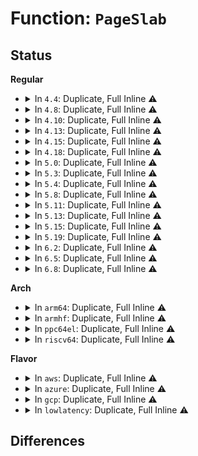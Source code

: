 # Function: <code>PageSlab</code>

## Status
<b>Regular</b>
<ul>
<li>
<details>
<summary>In <code>4.4</code>: Duplicate, Full Inline ⚠️</summary>

**Collision:** Static Duplication

**Inline:** Full

**Transformation:** False

**Instances:**

```
In arch/x86/mm/gup.c (ffffffff810716c0)
Location: include/linux/page-flags.h:217
Inline: True
Inline callers:
  - arch/x86/mm/gup.c:gup_huge_pud
  - arch/x86/mm/gup.c:gup_huge_pmd
```
```
In kernel/resource.c (ffffffff81086803)
Location: include/linux/page-flags.h:217
Inline: True
```
```
In mm/swap.c (ffffffff8119d324)
Location: include/linux/page-flags.h:217
Inline: True
Inline callers:
  - mm/swap.c:__get_page_tail
  - mm/swap.c:__get_page_tail
  - mm/swap.c:__get_page_tail
```
```
In mm/util.c (ffffffff811ac0e5)
Location: include/linux/page-flags.h:217
Inline: True
Inline callers:
  - mm/util.c:page_mapping
```
```
In mm/gup.c (ffffffff811ba6d7)
Location: include/linux/page-flags.h:217
Inline: True
Inline callers:
  - mm/gup.c:follow_page_pte
```
```
In mm/hugetlb.c (ffffffff811df5c8)
Location: include/linux/page-flags.h:217
Inline: True
Inline callers:
  - mm/hugetlb.c:follow_hugetlb_page
```
```
In mm/sparse.c (ffffffff811e38f5)
Location: include/linux/page-flags.h:217
Inline: True
Inline callers:
  - mm/sparse.c:sparse_remove_one_section
```
```
In mm/slub.c (ffffffff811e8aa0)
Location: include/linux/page-flags.h:217
Inline: True
Inline callers:
  - mm/slub.c:ksize
  - mm/slub.c:check_slab
  - mm/slub.c:alloc_debug_processing
  - mm/slub.c:free_debug_processing
  - mm/slub.c:kfree
```
```
In mm/huge_memory.c (ffffffff811f6336)
Location: include/linux/page-flags.h:217
Inline: True
Inline callers:
  - mm/huge_memory.c:follow_trans_huge_pmd
```
```
In mm/memory-failure.c (ffffffff81201fb7)
Location: include/linux/page-flags.h:217
Inline: True
Inline callers:
  - mm/memory-failure.c:memory_failure
```
```
In fs/proc/page.c (ffffffff81287ffc)
Location: include/linux/page-flags.h:217
Inline: True
Inline callers:
  - fs/proc/page.c:kpagecount_read
  - fs/proc/page.c:stable_page_flags
```
```
In lib/scatterlist.c (ffffffff813fa225)
Location: include/linux/page-flags.h:217
Inline: True
Inline callers:
  - lib/scatterlist.c:sg_miter_stop
```
```
In drivers/ata/libata-sff.c (ffffffff815dc818)
Location: include/linux/page-flags.h:217
Inline: True
Inline callers:
  - drivers/ata/libata-sff.c:ata_pio_sector
```
</details>
</li>
<li>
<details>
<summary>In <code>4.8</code>: Duplicate, Full Inline ⚠️</summary>

**Collision:** Static Duplication

**Inline:** Full

**Transformation:** False

**Instances:**

```
In kernel/resource.c (ffffffff81089845)
Location: include/linux/page-flags.h:265
Inline: True
```
```
In mm/util.c (ffffffff811c47f7)
Location: include/linux/page-flags.h:265
Inline: True
Inline callers:
  - mm/util.c:page_mapping
```
```
In mm/debug.c (ffffffff811d447e)
Location: include/linux/page-flags.h:265
Inline: True
Inline callers:
  - mm/debug.c:__dump_page
```
```
In mm/sparse.c (ffffffff8120233c)
Location: include/linux/page-flags.h:265
Inline: True
Inline callers:
  - mm/sparse.c:sparse_remove_one_section
```
```
In mm/slub.c (ffffffff8120ae07)
Location: include/linux/page-flags.h:265
Inline: True
Inline callers:
  - mm/slub.c:kfree
  - mm/slub.c:ksize
  - mm/slub.c:kmem_cache_free_bulk
  - mm/slub.c:free_debug_processing
  - mm/slub.c:alloc_debug_processing
  - mm/slub.c:check_slab
```
```
In mm/memory-failure.c (ffffffff81226e06)
Location: include/linux/page-flags.h:265
Inline: True
Inline callers:
  - mm/memory-failure.c:memory_failure
  - mm/memory-failure.c:shake_page
```
```
In mm/usercopy.c (ffffffff8122e6a0)
Location: include/linux/page-flags.h:265
Inline: True
```
```
In fs/proc/page.c (ffffffff812b5427)
Location: include/linux/page-flags.h:265
Inline: True
Inline callers:
  - fs/proc/page.c:stable_page_flags
  - fs/proc/page.c:stable_page_flags
  - fs/proc/page.c:kpagecount_read
```
```
In lib/scatterlist.c (ffffffff81441273)
Location: include/linux/page-flags.h:265
Inline: True
Inline callers:
  - lib/scatterlist.c:sg_miter_stop
```
```
In drivers/ata/libata-sff.c (ffffffff81636591)
Location: include/linux/page-flags.h:265
Inline: True
Inline callers:
  - drivers/ata/libata-sff.c:ata_pio_sector
```
</details>
</li>
<li>
<details>
<summary>In <code>4.10</code>: Duplicate, Full Inline ⚠️</summary>

**Collision:** Static Duplication

**Inline:** Full

**Transformation:** False

**Instances:**

```
In kernel/resource.c (ffffffff8108e78f)
Location: include/linux/page-flags.h:275
Inline: True
```
```
In mm/util.c (ffffffff811d48e7)
Location: include/linux/page-flags.h:275
Inline: True
Inline callers:
  - mm/util.c:page_mapping
```
```
In mm/debug.c (ffffffff811e44d8)
Location: include/linux/page-flags.h:275
Inline: True
Inline callers:
  - mm/debug.c:__dump_page
```
```
In mm/sparse.c (ffffffff81214176)
Location: include/linux/page-flags.h:275
Inline: True
Inline callers:
  - mm/sparse.c:sparse_remove_one_section
```
```
In mm/slub.c (ffffffff8121ce51)
Location: include/linux/page-flags.h:275
Inline: True
Inline callers:
  - mm/slub.c:kfree
  - mm/slub.c:ksize
  - mm/slub.c:kmem_cache_free_bulk
  - mm/slub.c:free_debug_processing
  - mm/slub.c:alloc_debug_processing
  - mm/slub.c:check_slab
```
```
In mm/memory-failure.c (ffffffff812393a2)
Location: include/linux/page-flags.h:275
Inline: True
Inline callers:
  - mm/memory-failure.c:memory_failure
  - mm/memory-failure.c:shake_page
```
```
In mm/usercopy.c (ffffffff81240bca)
Location: include/linux/page-flags.h:275
Inline: True
```
```
In fs/proc/page.c (ffffffff812cac87)
Location: include/linux/page-flags.h:275
Inline: True
Inline callers:
  - fs/proc/page.c:stable_page_flags
  - fs/proc/page.c:stable_page_flags
  - fs/proc/page.c:kpagecount_read
```
```
In lib/scatterlist.c (ffffffff8145e413)
Location: include/linux/page-flags.h:275
Inline: True
Inline callers:
  - lib/scatterlist.c:sg_miter_stop
```
```
In drivers/ata/libata-sff.c (ffffffff81667630)
Location: include/linux/page-flags.h:275
Inline: True
Inline callers:
  - drivers/ata/libata-sff.c:ata_pio_sector
```
</details>
</li>
<li>
<details>
<summary>In <code>4.13</code>: Duplicate, Full Inline ⚠️</summary>

**Collision:** Static Duplication

**Inline:** Full

**Transformation:** False

**Instances:**

```
In kernel/resource.c (ffffffff8108b783)
Location: include/linux/page-flags.h:275
Inline: True
```
```
In mm/util.c (ffffffff811dd667)
Location: include/linux/page-flags.h:275
Inline: True
Inline callers:
  - mm/util.c:page_mapping
```
```
In mm/debug.c (ffffffff811ee92e)
Location: include/linux/page-flags.h:275
Inline: True
Inline callers:
  - mm/debug.c:__dump_page
```
```
In mm/sparse.c (ffffffff8121f56d)
Location: include/linux/page-flags.h:275
Inline: True
Inline callers:
  - mm/sparse.c:sparse_remove_one_section
```
```
In mm/slub.c (ffffffff81228f31)
Location: include/linux/page-flags.h:275
Inline: True
Inline callers:
  - mm/slub.c:kfree
  - mm/slub.c:ksize
  - mm/slub.c:free_debug_processing
  - mm/slub.c:alloc_debug_processing
  - mm/slub.c:check_slab
```
```
In mm/memory-failure.c (ffffffff8124430b)
Location: include/linux/page-flags.h:275
Inline: True
```
```
In mm/usercopy.c (ffffffff8124c8cd)
Location: include/linux/page-flags.h:275
Inline: True
```
```
In fs/proc/page.c (ffffffff812d8117)
Location: include/linux/page-flags.h:275
Inline: True
Inline callers:
  - fs/proc/page.c:stable_page_flags
  - fs/proc/page.c:stable_page_flags
  - fs/proc/page.c:kpagecount_read
```
```
In lib/scatterlist.c (ffffffff81463425)
Location: include/linux/page-flags.h:275
Inline: True
Inline callers:
  - lib/scatterlist.c:sg_miter_stop
```
```
In drivers/ata/libata-sff.c (ffffffff8167bdcb)
Location: include/linux/page-flags.h:275
Inline: True
Inline callers:
  - drivers/ata/libata-sff.c:ata_pio_sector
```
</details>
</li>
<li>
<details>
<summary>In <code>4.15</code>: Duplicate, Full Inline ⚠️</summary>

**Collision:** Static Duplication

**Inline:** Full

**Transformation:** False

**Instances:**

```
In kernel/resource.c (ffffffff81092503)
Location: include/linux/page-flags.h:276
Inline: True
```
```
In mm/util.c (ffffffff811f30e7)
Location: include/linux/page-flags.h:276
Inline: True
Inline callers:
  - mm/util.c:page_mapping
```
```
In mm/debug.c (ffffffff81204d9e)
Location: include/linux/page-flags.h:276
Inline: True
Inline callers:
  - mm/debug.c:__dump_page
```
```
In mm/sparse.c (ffffffff8123a7a3)
Location: include/linux/page-flags.h:276
Inline: True
Inline callers:
  - mm/sparse.c:sparse_remove_one_section
```
```
In mm/slub.c (ffffffff81242e21)
Location: include/linux/page-flags.h:276
Inline: True
Inline callers:
  - mm/slub.c:kfree
  - mm/slub.c:ksize
  - mm/slub.c:free_debug_processing
  - mm/slub.c:alloc_debug_processing
  - mm/slub.c:check_slab
```
```
In mm/memory-failure.c (ffffffff8126418b)
Location: include/linux/page-flags.h:276
Inline: True
```
```
In mm/usercopy.c (ffffffff8126cd8d)
Location: include/linux/page-flags.h:276
Inline: True
```
```
In fs/proc/page.c (ffffffff812fc817)
Location: include/linux/page-flags.h:276
Inline: True
Inline callers:
  - fs/proc/page.c:stable_page_flags
  - fs/proc/page.c:stable_page_flags
  - fs/proc/page.c:kpagecount_read
```
```
In lib/scatterlist.c (ffffffff8148f335)
Location: include/linux/page-flags.h:276
Inline: True
Inline callers:
  - lib/scatterlist.c:sg_miter_stop
```
```
In drivers/ata/libata-sff.c (ffffffff816e5471)
Location: include/linux/page-flags.h:276
Inline: True
Inline callers:
  - drivers/ata/libata-sff.c:ata_pio_sector
```
</details>
</li>
<li>
<details>
<summary>In <code>4.18</code>: Duplicate, Full Inline ⚠️</summary>

**Collision:** Static Duplication

**Inline:** Full

**Transformation:** False

**Instances:**

```
In kernel/resource.c (ffffffff81095ef3)
Location: include/linux/page-flags.h:283
Inline: True
```
```
In mm/util.c (ffffffff81214124)
Location: include/linux/page-flags.h:283
Inline: True
Inline callers:
  - mm/util.c:page_mapping
```
```
In mm/debug.c (ffffffff81225c4e)
Location: include/linux/page-flags.h:283
Inline: True
Inline callers:
  - mm/debug.c:__dump_page
```
```
In mm/sparse.c (ffffffff8125dd21)
Location: include/linux/page-flags.h:283
Inline: True
Inline callers:
  - mm/sparse.c:sparse_remove_one_section
```
```
In mm/slub.c (ffffffff81268801)
Location: include/linux/page-flags.h:283
Inline: True
Inline callers:
  - mm/slub.c:kfree
  - mm/slub.c:ksize
  - mm/slub.c:free_debug_processing
  - mm/slub.c:alloc_debug_processing
  - mm/slub.c:check_slab
```
```
In mm/memory-failure.c (ffffffff812883eb)
Location: include/linux/page-flags.h:283
Inline: True
```
```
In mm/usercopy.c (ffffffff812919eb)
Location: include/linux/page-flags.h:283
Inline: True
```
```
In fs/proc/page.c (ffffffff8132a421)
Location: include/linux/page-flags.h:283
Inline: True
Inline callers:
  - fs/proc/page.c:stable_page_flags
  - fs/proc/page.c:stable_page_flags
  - fs/proc/page.c:kpagecount_read
```
```
In lib/scatterlist.c (ffffffff814c3f45)
Location: include/linux/page-flags.h:283
Inline: True
Inline callers:
  - lib/scatterlist.c:sg_miter_stop
```
```
In drivers/ata/libata-sff.c (ffffffff81721d11)
Location: include/linux/page-flags.h:283
Inline: True
Inline callers:
  - drivers/ata/libata-sff.c:ata_pio_sector
```
</details>
</li>
<li>
<details>
<summary>In <code>5.0</code>: Duplicate, Full Inline ⚠️</summary>

**Collision:** Static Duplication

**Inline:** Full

**Transformation:** False

**Instances:**

```
In kernel/resource.c (ffffffff8109e263)
Location: include/linux/page-flags.h:294
Inline: True
```
```
In mm/util.c (ffffffff81226ff4)
Location: include/linux/page-flags.h:294
Inline: True
Inline callers:
  - mm/util.c:page_mapping
```
```
In mm/debug.c (ffffffff8123931c)
Location: include/linux/page-flags.h:294
Inline: True
Inline callers:
  - mm/debug.c:__dump_page
```
```
In mm/sparse.c (ffffffff81272577)
Location: include/linux/page-flags.h:294
Inline: True
Inline callers:
  - mm/sparse.c:sparse_remove_one_section
```
```
In mm/slub.c (ffffffff8127d2a1)
Location: include/linux/page-flags.h:294
Inline: True
Inline callers:
  - mm/slub.c:kfree
  - mm/slub.c:ksize
  - mm/slub.c:free_debug_processing
  - mm/slub.c:alloc_debug_processing
  - mm/slub.c:check_slab
```
```
In mm/memory-failure.c (ffffffff8129d3bb)
Location: include/linux/page-flags.h:294
Inline: True
```
```
In mm/usercopy.c (ffffffff812a6a28)
Location: include/linux/page-flags.h:294
Inline: True
```
```
In fs/proc/page.c (ffffffff81341741)
Location: include/linux/page-flags.h:294
Inline: True
Inline callers:
  - fs/proc/page.c:stable_page_flags
  - fs/proc/page.c:stable_page_flags
  - fs/proc/page.c:kpagecount_read
```
```
In lib/scatterlist.c (ffffffff814d866a)
Location: include/linux/page-flags.h:294
Inline: True
Inline callers:
  - lib/scatterlist.c:sg_miter_stop
```
```
In drivers/ata/libata-sff.c (ffffffff817443e1)
Location: include/linux/page-flags.h:294
Inline: True
Inline callers:
  - drivers/ata/libata-sff.c:ata_pio_sector
```
</details>
</li>
<li>
<details>
<summary>In <code>5.3</code>: Duplicate, Full Inline ⚠️</summary>

**Collision:** Static Duplication

**Inline:** Full

**Transformation:** False

**Instances:**

```
In kernel/resource.c (ffffffff810a27c4)
Location: include/linux/page-flags.h:325
Inline: True
```
```
In mm/util.c (ffffffff81236da4)
Location: include/linux/page-flags.h:325
Inline: True
Inline callers:
  - mm/util.c:page_mapping
```
```
In mm/debug.c (ffffffff8124a37c)
Location: include/linux/page-flags.h:325
Inline: True
Inline callers:
  - mm/debug.c:__dump_page
```
```
In mm/memory.c (ffffffff81255f46)
Location: include/linux/page-flags.h:325
Inline: True
Inline callers:
  - mm/memory.c:vm_insert_page
```
```
In mm/slub.c (ffffffff81298904)
Location: include/linux/page-flags.h:325
Inline: True
Inline callers:
  - mm/slub.c:kfree
  - mm/slub.c:__ksize
  - mm/slub.c:kmem_cache_free
  - mm/slub.c:free_debug_processing
  - mm/slub.c:alloc_debug_processing
  - mm/slub.c:check_slab
```
```
In mm/memcontrol.c (ffffffff812b25b3)
Location: include/linux/page-flags.h:325
Inline: True
Inline callers:
  - mm/memcontrol.c:page_cgroup_ino
```
```
In mm/memory-failure.c (ffffffff812b84ab)
Location: include/linux/page-flags.h:325
Inline: True
```
```
In mm/usercopy.c (ffffffff812c210d)
Location: include/linux/page-flags.h:325
Inline: True
```
```
In fs/proc/page.c (ffffffff81369b61)
Location: include/linux/page-flags.h:325
Inline: True
Inline callers:
  - fs/proc/page.c:stable_page_flags
  - fs/proc/page.c:stable_page_flags
  - fs/proc/page.c:kpagecount_read
```
```
In lib/scatterlist.c (ffffffff81504661)
Location: include/linux/page-flags.h:325
Inline: True
Inline callers:
  - lib/scatterlist.c:sg_miter_stop
```
```
In drivers/ata/libata-sff.c (ffffffff817801c1)
Location: include/linux/page-flags.h:325
Inline: True
Inline callers:
  - drivers/ata/libata-sff.c:ata_pio_sector
```
</details>
</li>
<li>
<details>
<summary>In <code>5.4</code>: Duplicate, Full Inline ⚠️</summary>

**Collision:** Static Duplication

**Inline:** Full

**Transformation:** False

**Instances:**

```
In kernel/resource.c (ffffffff810a8d94)
Location: include/linux/page-flags.h:325
Inline: True
```
```
In mm/util.c (ffffffff81244f64)
Location: include/linux/page-flags.h:325
Inline: True
Inline callers:
  - mm/util.c:page_mapping
```
```
In mm/debug.c (ffffffff812587be)
Location: include/linux/page-flags.h:325
Inline: True
Inline callers:
  - mm/debug.c:__dump_page
```
```
In mm/memory.c (ffffffff812644d6)
Location: include/linux/page-flags.h:325
Inline: True
Inline callers:
  - mm/memory.c:vm_insert_page
```
```
In mm/slub.c (ffffffff812a8764)
Location: include/linux/page-flags.h:325
Inline: True
Inline callers:
  - mm/slub.c:kfree
  - mm/slub.c:__ksize
  - mm/slub.c:kmem_cache_free
  - mm/slub.c:free_debug_processing
  - mm/slub.c:alloc_debug_processing
  - mm/slub.c:check_slab
```
```
In mm/memcontrol.c (ffffffff812c6f17)
Location: include/linux/page-flags.h:325
Inline: True
Inline callers:
  - mm/memcontrol.c:mem_cgroup_from_obj
  - mm/memcontrol.c:page_cgroup_ino
```
```
In mm/memory-failure.c (ffffffff812ca38b)
Location: include/linux/page-flags.h:325
Inline: True
```
```
In mm/usercopy.c (ffffffff812d403d)
Location: include/linux/page-flags.h:325
Inline: True
```
```
In fs/proc/page.c (ffffffff81381d81)
Location: include/linux/page-flags.h:325
Inline: True
Inline callers:
  - fs/proc/page.c:stable_page_flags
  - fs/proc/page.c:stable_page_flags
  - fs/proc/page.c:kpagecount_read
```
```
In lib/scatterlist.c (ffffffff81522bc5)
Location: include/linux/page-flags.h:325
Inline: True
Inline callers:
  - lib/scatterlist.c:sg_miter_stop
```
```
In drivers/ata/libata-sff.c (ffffffff817a3e81)
Location: include/linux/page-flags.h:325
Inline: True
Inline callers:
  - drivers/ata/libata-sff.c:ata_pio_sector
```
</details>
</li>
<li>
<details>
<summary>In <code>5.8</code>: Duplicate, Full Inline ⚠️</summary>

**Collision:** Static Duplication

**Inline:** Full

**Transformation:** False

**Instances:**

```
In kernel/resource.c (ffffffff810b01c4)
Location: include/linux/page-flags.h:333
Inline: True
```
```
In mm/util.c (ffffffff81272c14)
Location: include/linux/page-flags.h:333
Inline: True
Inline callers:
  - mm/util.c:page_mapping
```
```
In mm/debug.c (ffffffff8128709a)
Location: include/linux/page-flags.h:333
Inline: True
Inline callers:
  - mm/debug.c:__dump_page
```
```
In mm/memory.c (ffffffff81292ef1)
Location: include/linux/page-flags.h:333
Inline: True
```
```
In mm/slub.c (ffffffff812ddaf7)
Location: include/linux/page-flags.h:333
Inline: True
Inline callers:
  - mm/slub.c:kfree
  - mm/slub.c:__ksize
  - mm/slub.c:build_detached_freelist
  - mm/slub.c:free_debug_processing
  - mm/slub.c:alloc_debug_processing
  - mm/slub.c:check_slab
  - mm/slub.c:cache_from_obj
```
```
In mm/memcontrol.c (ffffffff812fc837)
Location: include/linux/page-flags.h:333
Inline: True
Inline callers:
  - mm/memcontrol.c:mem_cgroup_from_obj
  - mm/memcontrol.c:page_cgroup_ino
```
```
In mm/memory-failure.c (ffffffff813000a5)
Location: include/linux/page-flags.h:333
Inline: True
```
```
In mm/usercopy.c (ffffffff81309d9a)
Location: include/linux/page-flags.h:333
Inline: True
```
```
In fs/proc/page.c (ffffffff813cc3b1)
Location: include/linux/page-flags.h:333
Inline: True
Inline callers:
  - fs/proc/page.c:stable_page_flags
  - fs/proc/page.c:stable_page_flags
  - fs/proc/page.c:kpagecount_read
```
```
In lib/scatterlist.c (ffffffff81585c05)
Location: include/linux/page-flags.h:333
Inline: True
Inline callers:
  - lib/scatterlist.c:sg_miter_stop
```
```
In drivers/ata/libata-sff.c (ffffffff81869415)
Location: include/linux/page-flags.h:333
Inline: True
Inline callers:
  - drivers/ata/libata-sff.c:ata_pio_sector
```
</details>
</li>
<li>
<details>
<summary>In <code>5.11</code>: Duplicate, Full Inline ⚠️</summary>

**Collision:** Static Duplication

**Inline:** Full

**Transformation:** False

**Instances:**

```
In kernel/resource.c (ffffffff810ab8e4)
Location: include/linux/page-flags.h:342
Inline: True
```
```
In mm/util.c (ffffffff8127d2c4)
Location: include/linux/page-flags.h:342
Inline: True
Inline callers:
  - mm/util.c:page_mapping
```
```
In mm/debug.c (ffffffff8129134f)
Location: include/linux/page-flags.h:342
Inline: True
Inline callers:
  - mm/debug.c:__dump_page
```
```
In mm/memory.c (ffffffff8129d78f)
Location: include/linux/page-flags.h:342
Inline: True
```
```
In mm/slub.c (ffffffff812e6909)
Location: include/linux/page-flags.h:342
Inline: True
Inline callers:
  - mm/slub.c:kfree
  - mm/slub.c:__ksize
  - mm/slub.c:build_detached_freelist
  - mm/slub.c:build_detached_freelist
  - mm/slub.c:kmem_cache_free
  - mm/slub.c:free_debug_processing
  - mm/slub.c:alloc_debug_processing
  - mm/slub.c:check_slab
```
```
In mm/memory-failure.c (ffffffff8130c3d5)
Location: include/linux/page-flags.h:342
Inline: True
```
```
In mm/usercopy.c (ffffffff81315bba)
Location: include/linux/page-flags.h:342
Inline: True
```
```
In fs/proc/page.c (ffffffff813ddff1)
Location: include/linux/page-flags.h:342
Inline: True
Inline callers:
  - fs/proc/page.c:stable_page_flags
  - fs/proc/page.c:stable_page_flags
  - fs/proc/page.c:kpagecount_read
```
```
In lib/scatterlist.c (ffffffff815a2ce5)
Location: include/linux/page-flags.h:342
Inline: True
Inline callers:
  - lib/scatterlist.c:sg_miter_stop
```
```
In drivers/ata/libata-sff.c (ffffffff81878225)
Location: include/linux/page-flags.h:342
Inline: True
Inline callers:
  - drivers/ata/libata-sff.c:ata_pio_sector
```
```
In net/socket.c (ffffffff819de925)
Location: include/linux/page-flags.h:342
Inline: True
```
</details>
</li>
<li>
<details>
<summary>In <code>5.13</code>: Duplicate, Full Inline ⚠️</summary>

**Collision:** Static Duplication

**Inline:** Full

**Transformation:** False

**Instances:**

```
In kernel/resource.c (ffffffff810acc64)
Location: include/linux/page-flags.h:342
Inline: True
```
```
In mm/util.c (ffffffff81282458)
Location: include/linux/page-flags.h:342
Inline: True
Inline callers:
  - mm/util.c:page_mapping
```
```
In mm/slab_common.c (ffffffff8128d53f)
Location: include/linux/page-flags.h:342
Inline: True
Inline callers:
  - mm/slab_common.c:kmem_dump_obj
```
```
In mm/debug.c (ffffffff8129687d)
Location: include/linux/page-flags.h:342
Inline: True
Inline callers:
  - mm/debug.c:__dump_page
```
```
In mm/memory.c (ffffffff812a2e40)
Location: include/linux/page-flags.h:342
Inline: True
Inline callers:
  - mm/memory.c:vm_insert_page
```
```
In mm/slub.c (ffffffff812ee0c9)
Location: include/linux/page-flags.h:342
Inline: True
Inline callers:
  - mm/slub.c:kfree
  - mm/slub.c:__ksize
  - mm/slub.c:build_detached_freelist
  - mm/slub.c:build_detached_freelist
  - mm/slub.c:kmem_cache_free
  - mm/slub.c:free_debug_processing
  - mm/slub.c:alloc_debug_processing
  - mm/slub.c:check_slab
```
```
In mm/memory-failure.c (ffffffff81312b35)
Location: include/linux/page-flags.h:342
Inline: True
```
```
In mm/usercopy.c (ffffffff8131bdaa)
Location: include/linux/page-flags.h:342
Inline: True
```
```
In fs/proc/page.c (ffffffff813e4de1)
Location: include/linux/page-flags.h:342
Inline: True
Inline callers:
  - fs/proc/page.c:stable_page_flags
  - fs/proc/page.c:stable_page_flags
  - fs/proc/page.c:kpagecount_read
```
```
In lib/scatterlist.c (ffffffff815a9c15)
Location: include/linux/page-flags.h:342
Inline: True
Inline callers:
  - lib/scatterlist.c:sg_miter_stop
```
```
In drivers/ata/libata-sff.c (ffffffff8185b697)
Location: include/linux/page-flags.h:342
Inline: True
Inline callers:
  - drivers/ata/libata-sff.c:ata_pio_xfer
```
```
In net/socket.c (ffffffff819c48e2)
Location: include/linux/page-flags.h:342
Inline: True
```
</details>
</li>
<li>
<details>
<summary>In <code>5.15</code>: Duplicate, Full Inline ⚠️</summary>

**Collision:** Static Duplication

**Inline:** Full

**Transformation:** False

**Instances:**

```
In kernel/resource.c (ffffffff810be7d4)
Location: include/linux/page-flags.h:356
Inline: True
```
```
In mm/util.c (ffffffff812c04c8)
Location: include/linux/page-flags.h:356
Inline: True
Inline callers:
  - mm/util.c:page_mapping
```
```
In mm/slab_common.c (ffffffff812cc9e3)
Location: include/linux/page-flags.h:356
Inline: True
Inline callers:
  - mm/slab_common.c:kmem_dump_obj
```
```
In mm/debug.c (ffffffff812d70b6)
Location: include/linux/page-flags.h:356
Inline: True
Inline callers:
  - mm/debug.c:__dump_page
```
```
In mm/memory.c (ffffffff812dd40e)
Location: include/linux/page-flags.h:356
Inline: True
Inline callers:
  - mm/memory.c:validate_page_before_insert
```
```
In mm/slub.c (ffffffff813364a7)
Location: include/linux/page-flags.h:356
Inline: True
Inline callers:
  - mm/slub.c:kfree
  - mm/slub.c:__ksize
  - mm/slub.c:build_detached_freelist
  - mm/slub.c:build_detached_freelist
  - mm/slub.c:kmem_cache_free
  - mm/slub.c:free_debug_processing
  - mm/slub.c:alloc_debug_processing
  - mm/slub.c:check_slab
```
```
In mm/memory-failure.c (ffffffff813603c5)
Location: include/linux/page-flags.h:356
Inline: True
Inline callers:
  - mm/memory-failure.c:hwpoison_user_mappings
```
```
In mm/usercopy.c (ffffffff8136908a)
Location: include/linux/page-flags.h:356
Inline: True
```
```
In fs/proc/page.c (ffffffff814369b1)
Location: include/linux/page-flags.h:356
Inline: True
Inline callers:
  - fs/proc/page.c:stable_page_flags
  - fs/proc/page.c:stable_page_flags
  - fs/proc/page.c:kpagecount_read
```
```
In drivers/ata/libata-sff.c (ffffffff818ea1c7)
Location: include/linux/page-flags.h:356
Inline: True
Inline callers:
  - drivers/ata/libata-sff.c:ata_pio_xfer
```
```
In net/socket.c (ffffffff81a73d48)
Location: include/linux/page-flags.h:356
Inline: True
```
</details>
</li>
<li>
<details>
<summary>In <code>5.19</code>: Duplicate, Full Inline ⚠️</summary>

**Collision:** Static Duplication

**Inline:** Full

**Transformation:** False

**Instances:**

```
In kernel/resource.c (ffffffff810d5d11)
Location: include/linux/page-flags.h:506
Inline: True
```
```
In mm/debug.c (ffffffff8133693d)
Location: include/linux/page-flags.h:506
Inline: True
Inline callers:
  - mm/debug.c:__dump_page
```
```
In mm/memory.c (ffffffff81345222)
Location: include/linux/page-flags.h:506
Inline: True
Inline callers:
  - mm/memory.c:vm_insert_page
  - mm/memory.c:insert_pages
```
```
In mm/memory-failure.c (ffffffff813dcd11)
Location: include/linux/page-flags.h:506
Inline: True
Inline callers:
  - mm/memory-failure.c:unpoison_memory
  - mm/memory-failure.c:hwpoison_user_mappings
```
```
In fs/proc/page.c (ffffffff814b1141)
Location: include/linux/page-flags.h:506
Inline: True
Inline callers:
  - fs/proc/page.c:stable_page_flags
  - fs/proc/page.c:stable_page_flags
  - fs/proc/page.c:kpagecount_read
```
```
In drivers/ata/libata-sff.c (ffffffff81a3b8d6)
Location: include/linux/page-flags.h:506
Inline: True
```
```
In net/socket.c (ffffffff81be77e8)
Location: include/linux/page-flags.h:506
Inline: True
```
</details>
</li>
<li>
<details>
<summary>In <code>6.2</code>: Duplicate, Full Inline ⚠️</summary>

**Collision:** Static Duplication

**Inline:** Full

**Transformation:** False

**Instances:**

```
In kernel/resource.c (ffffffff810f4fc1)
Location: include/linux/page-flags.h:485
Inline: True
```
```
In mm/debug.c (ffffffff813adbcb)
Location: include/linux/page-flags.h:485
Inline: True
Inline callers:
  - mm/debug.c:__dump_page
```
```
In mm/memory.c (ffffffff813bd44c)
Location: include/linux/page-flags.h:485
Inline: True
Inline callers:
  - mm/memory.c:vm_insert_page
  - mm/memory.c:insert_pages
```
```
In mm/migrate.c (ffffffff81433457)
Location: include/linux/page-flags.h:485
Inline: True
Inline callers:
  - mm/migrate.c:isolate_movable_page
  - mm/migrate.c:isolate_movable_page
```
```
In mm/memory-failure.c (ffffffff8146223b)
Location: include/linux/page-flags.h:485
Inline: True
Inline callers:
  - mm/memory-failure.c:unpoison_memory
  - mm/memory-failure.c:hwpoison_user_mappings
```
```
In fs/proc/page.c (ffffffff81547b01)
Location: include/linux/page-flags.h:485
Inline: True
Inline callers:
  - fs/proc/page.c:stable_page_flags
  - fs/proc/page.c:stable_page_flags
  - fs/proc/page.c:kpagecount_read
```
```
In drivers/ata/libata-sff.c (ffffffff81bc0f56)
Location: include/linux/page-flags.h:485
Inline: True
```
```
In net/socket.c (ffffffff81d93ff8)
Location: include/linux/page-flags.h:485
Inline: True
```
</details>
</li>
<li>
<details>
<summary>In <code>6.5</code>: Duplicate, Full Inline ⚠️</summary>

**Collision:** Static Duplication

**Inline:** Full

**Transformation:** False

**Instances:**

```
In kernel/resource.c (ffffffff811013f5)
Location: include/linux/page-flags.h:479
Inline: True
```
```
In mm/debug.c (ffffffff813e1f5b)
Location: include/linux/page-flags.h:479
Inline: True
Inline callers:
  - mm/debug.c:__dump_page
```
```
In mm/memory.c (ffffffff813f2160)
Location: include/linux/page-flags.h:479
Inline: True
Inline callers:
  - mm/memory.c:vm_insert_page
  - mm/memory.c:vm_insert_pages
```
```
In mm/memory-failure.c (ffffffff81498452)
Location: include/linux/page-flags.h:479
Inline: True
Inline callers:
  - mm/memory-failure.c:hwpoison_user_mappings
```
```
In fs/proc/page.c (ffffffff8157f721)
Location: include/linux/page-flags.h:479
Inline: True
Inline callers:
  - fs/proc/page.c:stable_page_flags
  - fs/proc/page.c:stable_page_flags
  - fs/proc/page.c:kpagecount_read
```
```
In drivers/ata/libata-sff.c (ffffffff81c18b05)
Location: include/linux/page-flags.h:479
Inline: True
```
```
In net/core/skbuff.c (ffffffff81e14b5c)
Location: include/linux/page-flags.h:479
Inline: True
Inline callers:
  - net/core/skbuff.c:skb_splice_from_iter
```
</details>
</li>
<li>
<details>
<summary>In <code>6.8</code>: Duplicate, Full Inline ⚠️</summary>

**Collision:** Static Duplication

**Inline:** Full

**Transformation:** False

**Instances:**

```
In kernel/resource.c (ffffffff8110ab21)
Location: include/linux/page-flags.h:481
Inline: True
```
```
In mm/debug.c (ffffffff8140c783)
Location: include/linux/page-flags.h:481
Inline: True
Inline callers:
  - mm/debug.c:__dump_page
```
```
In mm/memory-failure.c (ffffffff814c872f)
Location: include/linux/page-flags.h:481
Inline: True
Inline callers:
  - mm/memory-failure.c:memory_failure
  - mm/memory-failure.c:hwpoison_user_mappings
  - mm/memory-failure.c:get_any_page
  - mm/memory-failure.c:get_any_page
  - mm/memory-failure.c:get_any_page
  - mm/memory-failure.c:get_any_page
```
```
In fs/proc/page.c (ffffffff815b8161)
Location: include/linux/page-flags.h:481
Inline: True
Inline callers:
  - fs/proc/page.c:stable_page_flags
  - fs/proc/page.c:stable_page_flags
  - fs/proc/page.c:kpagecount_read
```
```
In drivers/ata/libata-sff.c (ffffffff81c6d855)
Location: include/linux/page-flags.h:481
Inline: True
```
```
In net/core/skbuff.c (ffffffff81ed215c)
Location: include/linux/page-flags.h:481
Inline: True
Inline callers:
  - net/core/skbuff.c:skb_splice_from_iter
```
</details>
</li>
</ul>
<b>Arch</b>
<ul>
<li>
<details>
<summary>In <code>arm64</code>: Duplicate, Full Inline ⚠️</summary>

**Collision:** Static Duplication

**Inline:** Full

**Transformation:** False

**Instances:**

```
In kernel/resource.c (ffff8000101000b4)
Location: include/linux/page-flags.h:325
Inline: True
```
```
In mm/util.c (ffff8000102d7fb8)
Location: include/linux/page-flags.h:325
Inline: True
Inline callers:
  - mm/util.c:page_mapping
```
```
In mm/debug.c (ffff8000102f0790)
Location: include/linux/page-flags.h:325
Inline: True
Inline callers:
  - mm/debug.c:__dump_page
```
```
In mm/memory.c (ffff8000102fb1d0)
Location: include/linux/page-flags.h:325
Inline: True
Inline callers:
  - mm/memory.c:vm_insert_page
```
```
In mm/slub.c (ffff80001034a10c)
Location: include/linux/page-flags.h:325
Inline: True
Inline callers:
  - mm/slub.c:kfree
  - mm/slub.c:__ksize
  - mm/slub.c:kmem_cache_free
  - mm/slub.c:free_debug_processing
  - mm/slub.c:alloc_debug_processing
  - mm/slub.c:check_slab
```
```
In mm/memcontrol.c (ffff800010369cc4)
Location: include/linux/page-flags.h:325
Inline: True
Inline callers:
  - mm/memcontrol.c:mem_cgroup_from_obj
  - mm/memcontrol.c:page_cgroup_ino
```
```
In mm/memory-failure.c (ffff80001036dc90)
Location: include/linux/page-flags.h:325
Inline: True
```
```
In mm/usercopy.c (ffff80001037a0b0)
Location: include/linux/page-flags.h:325
Inline: True
```
```
In fs/proc/page.c (ffff80001044ff88)
Location: include/linux/page-flags.h:325
Inline: True
Inline callers:
  - fs/proc/page.c:stable_page_flags
  - fs/proc/page.c:stable_page_flags
  - fs/proc/page.c:kpagecount_read
```
```
In crypto/scatterwalk.c (ffff8000105bb11c)
Location: include/linux/page-flags.h:325
Inline: True
Inline callers:
  - crypto/scatterwalk.c:scatterwalk_copychunks
```
```
In crypto/ablkcipher.c (ffff8000105bc638)
Location: include/linux/page-flags.h:325
Inline: True
Inline callers:
  - crypto/ablkcipher.c:ablkcipher_walk_done
```
```
In crypto/blkcipher.c (ffff8000105bd560)
Location: include/linux/page-flags.h:325
Inline: True
Inline callers:
  - crypto/blkcipher.c:blkcipher_walk_done
```
```
In crypto/skcipher.c (ffff8000105bee58)
Location: include/linux/page-flags.h:325
Inline: True
Inline callers:
  - crypto/skcipher.c:skcipher_walk_done
```
```
In lib/scatterlist.c (ffff80001062c06c)
Location: include/linux/page-flags.h:325
Inline: True
Inline callers:
  - lib/scatterlist.c:sg_miter_stop
```
```
In drivers/ata/libata-sff.c (ffff8000109af744)
Location: include/linux/page-flags.h:325
Inline: True
Inline callers:
  - drivers/ata/libata-sff.c:ata_pio_sector
```
</details>
</li>
<li>
<details>
<summary>In <code>armhf</code>: Duplicate, Full Inline ⚠️</summary>

**Collision:** Static Duplication

**Inline:** Full

**Transformation:** False

**Instances:**

```
In kernel/resource.c (c035cc7c)
Location: include/linux/page-flags.h:325
Inline: True
```
```
In mm/util.c (c04ff420)
Location: include/linux/page-flags.h:325
Inline: True
Inline callers:
  - mm/util.c:page_mapping
```
```
In mm/debug.c (c0513cf8)
Location: include/linux/page-flags.h:325
Inline: True
Inline callers:
  - mm/debug.c:__dump_page
```
```
In mm/memory.c (c0519a1c)
Location: include/linux/page-flags.h:325
Inline: True
Inline callers:
  - mm/memory.c:insert_page
```
```
In mm/slub.c (c054e9fc)
Location: include/linux/page-flags.h:325
Inline: True
Inline callers:
  - mm/slub.c:kfree
  - mm/slub.c:__ksize
  - mm/slub.c:kmem_cache_free
  - mm/slub.c:free_debug_processing
  - mm/slub.c:alloc_debug_processing
  - mm/slub.c:check_slab
```
```
In mm/memcontrol.c (c055b02c)
Location: include/linux/page-flags.h:325
Inline: True
Inline callers:
  - mm/memcontrol.c:mem_cgroup_from_obj
  - mm/memcontrol.c:page_cgroup_ino
```
```
In mm/usercopy.c (c05652c4)
Location: include/linux/page-flags.h:325
Inline: True
```
```
In fs/proc/page.c (c061320c)
Location: include/linux/page-flags.h:325
Inline: True
Inline callers:
  - fs/proc/page.c:stable_page_flags
  - fs/proc/page.c:stable_page_flags
  - fs/proc/page.c:kpagecount_read
```
```
In crypto/scatterwalk.c (c0769400)
Location: include/linux/page-flags.h:325
Inline: True
Inline callers:
  - crypto/scatterwalk.c:scatterwalk_copychunks
```
```
In crypto/ablkcipher.c (c076a72c)
Location: include/linux/page-flags.h:325
Inline: True
Inline callers:
  - crypto/ablkcipher.c:ablkcipher_walk_done
```
```
In crypto/blkcipher.c (c076b308)
Location: include/linux/page-flags.h:325
Inline: True
Inline callers:
  - crypto/blkcipher.c:blkcipher_walk_done
```
```
In crypto/skcipher.c (c076ce80)
Location: include/linux/page-flags.h:325
Inline: True
Inline callers:
  - crypto/skcipher.c:skcipher_walk_done
```
```
In lib/scatterlist.c (c07d2da8)
Location: include/linux/page-flags.h:325
Inline: True
Inline callers:
  - lib/scatterlist.c:sg_miter_stop
```
```
In drivers/ata/libata-sff.c (c0a7f148)
Location: include/linux/page-flags.h:325
Inline: True
Inline callers:
  - drivers/ata/libata-sff.c:ata_pio_sector
```
</details>
</li>
<li>
<details>
<summary>In <code>ppc64el</code>: Duplicate, Full Inline ⚠️</summary>

**Collision:** Static Duplication

**Inline:** Full

**Transformation:** False

**Instances:**

```
In kernel/resource.c (c000000000147cc0)
Location: include/linux/page-flags.h:325
Inline: True
```
```
In mm/util.c (c000000000397abc)
Location: include/linux/page-flags.h:325
Inline: True
Inline callers:
  - mm/util.c:page_mapping
```
```
In mm/debug.c (c0000000003b5108)
Location: include/linux/page-flags.h:325
Inline: True
Inline callers:
  - mm/debug.c:__dump_page
```
```
In mm/memory.c (c0000000003c5f2c)
Location: include/linux/page-flags.h:325
Inline: True
Inline callers:
  - mm/memory.c:vm_insert_page
```
```
In mm/slub.c (c000000000429000)
Location: include/linux/page-flags.h:325
Inline: True
Inline callers:
  - mm/slub.c:kfree
  - mm/slub.c:__ksize
  - mm/slub.c:kmem_cache_free
  - mm/slub.c:free_debug_processing
  - mm/slub.c:alloc_debug_processing
  - mm/slub.c:check_slab
```
```
In mm/memcontrol.c (c000000000458848)
Location: include/linux/page-flags.h:325
Inline: True
Inline callers:
  - mm/memcontrol.c:mem_cgroup_from_obj
  - mm/memcontrol.c:page_cgroup_ino
```
```
In mm/memory-failure.c (c00000000045e3cc)
Location: include/linux/page-flags.h:325
Inline: True
```
```
In mm/usercopy.c (c00000000046d474)
Location: include/linux/page-flags.h:325
Inline: True
```
```
In fs/proc/page.c (c000000000567f9c)
Location: include/linux/page-flags.h:325
Inline: True
Inline callers:
  - fs/proc/page.c:stable_page_flags
  - fs/proc/page.c:stable_page_flags
  - fs/proc/page.c:kpagecount_read
```
```
In crypto/scatterwalk.c (c000000000741820)
Location: include/linux/page-flags.h:325
Inline: True
Inline callers:
  - crypto/scatterwalk.c:scatterwalk_copychunks
```
```
In crypto/ablkcipher.c (c0000000007435b4)
Location: include/linux/page-flags.h:325
Inline: True
Inline callers:
  - crypto/ablkcipher.c:ablkcipher_walk_done
```
```
In crypto/blkcipher.c (c000000000744690)
Location: include/linux/page-flags.h:325
Inline: True
Inline callers:
  - crypto/blkcipher.c:blkcipher_walk_done
```
```
In crypto/skcipher.c (c000000000746518)
Location: include/linux/page-flags.h:325
Inline: True
Inline callers:
  - crypto/skcipher.c:skcipher_walk_done
```
```
In lib/scatterlist.c (c0000000007ce88c)
Location: include/linux/page-flags.h:325
Inline: True
Inline callers:
  - lib/scatterlist.c:sg_miter_stop
```
```
In drivers/ata/libata-sff.c (c000000000a77bc0)
Location: include/linux/page-flags.h:325
Inline: True
Inline callers:
  - drivers/ata/libata-sff.c:ata_pio_sector
```
</details>
</li>
<li>
<details>
<summary>In <code>riscv64</code>: Duplicate, Full Inline ⚠️</summary>

**Collision:** Static Duplication

**Inline:** Full

**Transformation:** False

**Instances:**

```
In kernel/resource.c (ffffffe0000c803e)
Location: include/linux/page-flags.h:325
Inline: True
```
```
In mm/util.c (ffffffe0001f288a)
Location: include/linux/page-flags.h:325
Inline: True
Inline callers:
  - mm/util.c:page_mapping
```
```
In mm/debug.c (ffffffe000203fa4)
Location: include/linux/page-flags.h:325
Inline: True
Inline callers:
  - mm/debug.c:__dump_page
```
```
In mm/memory.c (ffffffe00020a986)
Location: include/linux/page-flags.h:325
Inline: True
Inline callers:
  - mm/memory.c:vm_insert_page
```
```
In mm/slub.c (ffffffe00023ba8a)
Location: include/linux/page-flags.h:325
Inline: True
Inline callers:
  - mm/slub.c:kfree
  - mm/slub.c:__ksize
  - mm/slub.c:kmem_cache_free
  - mm/slub.c:free_debug_processing
  - mm/slub.c:alloc_debug_processing
  - mm/slub.c:check_slab
```
```
In mm/memcontrol.c (ffffffe000247556)
Location: include/linux/page-flags.h:325
Inline: True
Inline callers:
  - mm/memcontrol.c:mem_cgroup_from_obj
  - mm/memcontrol.c:page_cgroup_ino
```
```
In mm/usercopy.c (ffffffe00025128c)
Location: include/linux/page-flags.h:325
Inline: True
```
```
In fs/proc/page.c (ffffffe0002e318e)
Location: include/linux/page-flags.h:325
Inline: True
Inline callers:
  - fs/proc/page.c:stable_page_flags
  - fs/proc/page.c:stable_page_flags
  - fs/proc/page.c:kpagecount_read
```
```
In lib/scatterlist.c (ffffffe00045c266)
Location: include/linux/page-flags.h:325
Inline: True
Inline callers:
  - lib/scatterlist.c:sg_miter_stop
```
```
In drivers/ata/libata-sff.c (ffffffe00060cb76)
Location: include/linux/page-flags.h:325
Inline: True
Inline callers:
  - drivers/ata/libata-sff.c:ata_pio_sector
```
</details>
</li>
</ul>
<b>Flavor</b>
<ul>
<li>
<details>
<summary>In <code>aws</code>: Duplicate, Full Inline ⚠️</summary>

**Collision:** Static Duplication

**Inline:** Full

**Transformation:** False

**Instances:**

```
In kernel/resource.c (ffffffff810a26b4)
Location: include/linux/page-flags.h:325
Inline: True
```
```
In mm/util.c (ffffffff8123d5b4)
Location: include/linux/page-flags.h:325
Inline: True
Inline callers:
  - mm/util.c:page_mapping
```
```
In mm/debug.c (ffffffff81250e0e)
Location: include/linux/page-flags.h:325
Inline: True
Inline callers:
  - mm/debug.c:__dump_page
```
```
In mm/memory.c (ffffffff8125cb26)
Location: include/linux/page-flags.h:325
Inline: True
Inline callers:
  - mm/memory.c:vm_insert_page
```
```
In mm/slub.c (ffffffff812a0d44)
Location: include/linux/page-flags.h:325
Inline: True
Inline callers:
  - mm/slub.c:kfree
  - mm/slub.c:__ksize
  - mm/slub.c:kmem_cache_free
  - mm/slub.c:free_debug_processing
  - mm/slub.c:alloc_debug_processing
  - mm/slub.c:check_slab
```
```
In mm/memcontrol.c (ffffffff812bf4f7)
Location: include/linux/page-flags.h:325
Inline: True
Inline callers:
  - mm/memcontrol.c:mem_cgroup_from_obj
  - mm/memcontrol.c:page_cgroup_ino
```
```
In mm/memory-failure.c (ffffffff812c296b)
Location: include/linux/page-flags.h:325
Inline: True
```
```
In mm/usercopy.c (ffffffff812cc61d)
Location: include/linux/page-flags.h:325
Inline: True
```
```
In fs/proc/page.c (ffffffff8137a361)
Location: include/linux/page-flags.h:325
Inline: True
Inline callers:
  - fs/proc/page.c:stable_page_flags
  - fs/proc/page.c:stable_page_flags
  - fs/proc/page.c:kpagecount_read
```
```
In lib/scatterlist.c (ffffffff8151b1a5)
Location: include/linux/page-flags.h:325
Inline: True
Inline callers:
  - lib/scatterlist.c:sg_miter_stop
```
```
In drivers/ata/libata-sff.c (ffffffff81768f41)
Location: include/linux/page-flags.h:325
Inline: True
Inline callers:
  - drivers/ata/libata-sff.c:ata_pio_sector
```
</details>
</li>
<li>
<details>
<summary>In <code>azure</code>: Duplicate, Full Inline ⚠️</summary>

**Collision:** Static Duplication

**Inline:** Full

**Transformation:** False

**Instances:**

```
In kernel/resource.c (ffffffff81091094)
Location: include/linux/page-flags.h:325
Inline: True
```
```
In mm/util.c (ffffffff812305b4)
Location: include/linux/page-flags.h:325
Inline: True
Inline callers:
  - mm/util.c:page_mapping
```
```
In mm/debug.c (ffffffff81243d4e)
Location: include/linux/page-flags.h:325
Inline: True
Inline callers:
  - mm/debug.c:__dump_page
```
```
In mm/memory.c (ffffffff8124f005)
Location: include/linux/page-flags.h:325
Inline: True
Inline callers:
  - mm/memory.c:vm_insert_page
```
```
In mm/slub.c (ffffffff81292824)
Location: include/linux/page-flags.h:325
Inline: True
Inline callers:
  - mm/slub.c:kfree
  - mm/slub.c:__ksize
  - mm/slub.c:kmem_cache_free
  - mm/slub.c:free_debug_processing
  - mm/slub.c:alloc_debug_processing
  - mm/slub.c:check_slab
```
```
In mm/memcontrol.c (ffffffff812b05e7)
Location: include/linux/page-flags.h:325
Inline: True
Inline callers:
  - mm/memcontrol.c:mem_cgroup_from_obj
  - mm/memcontrol.c:page_cgroup_ino
```
```
In mm/memory-failure.c (ffffffff812b39bb)
Location: include/linux/page-flags.h:325
Inline: True
```
```
In mm/usercopy.c (ffffffff812bd48d)
Location: include/linux/page-flags.h:325
Inline: True
```
```
In fs/proc/page.c (ffffffff8136ae31)
Location: include/linux/page-flags.h:325
Inline: True
Inline callers:
  - fs/proc/page.c:stable_page_flags
  - fs/proc/page.c:stable_page_flags
  - fs/proc/page.c:kpagecount_read
```
```
In lib/scatterlist.c (ffffffff8150b495)
Location: include/linux/page-flags.h:325
Inline: True
Inline callers:
  - lib/scatterlist.c:sg_miter_stop
```
```
In drivers/ata/libata-sff.c (ffffffff81748da1)
Location: include/linux/page-flags.h:325
Inline: True
Inline callers:
  - drivers/ata/libata-sff.c:ata_pio_sector
```
</details>
</li>
<li>
<details>
<summary>In <code>gcp</code>: Duplicate, Full Inline ⚠️</summary>

**Collision:** Static Duplication

**Inline:** Full

**Transformation:** False

**Instances:**

```
In kernel/resource.c (ffffffff810a2664)
Location: include/linux/page-flags.h:325
Inline: True
```
```
In mm/util.c (ffffffff8123b354)
Location: include/linux/page-flags.h:325
Inline: True
Inline callers:
  - mm/util.c:page_mapping
```
```
In mm/debug.c (ffffffff8124ebae)
Location: include/linux/page-flags.h:325
Inline: True
Inline callers:
  - mm/debug.c:__dump_page
```
```
In mm/memory.c (ffffffff8125a8c6)
Location: include/linux/page-flags.h:325
Inline: True
Inline callers:
  - mm/memory.c:vm_insert_page
```
```
In mm/slub.c (ffffffff8129eb54)
Location: include/linux/page-flags.h:325
Inline: True
Inline callers:
  - mm/slub.c:kfree
  - mm/slub.c:__ksize
  - mm/slub.c:kmem_cache_free
  - mm/slub.c:free_debug_processing
  - mm/slub.c:alloc_debug_processing
  - mm/slub.c:check_slab
```
```
In mm/memcontrol.c (ffffffff812bd307)
Location: include/linux/page-flags.h:325
Inline: True
Inline callers:
  - mm/memcontrol.c:mem_cgroup_from_obj
  - mm/memcontrol.c:page_cgroup_ino
```
```
In mm/memory-failure.c (ffffffff812c077b)
Location: include/linux/page-flags.h:325
Inline: True
```
```
In mm/usercopy.c (ffffffff812ca42d)
Location: include/linux/page-flags.h:325
Inline: True
```
```
In fs/proc/page.c (ffffffff81377e31)
Location: include/linux/page-flags.h:325
Inline: True
Inline callers:
  - fs/proc/page.c:stable_page_flags
  - fs/proc/page.c:stable_page_flags
  - fs/proc/page.c:kpagecount_read
```
```
In lib/scatterlist.c (ffffffff81517235)
Location: include/linux/page-flags.h:325
Inline: True
Inline callers:
  - lib/scatterlist.c:sg_miter_stop
```
```
In drivers/ata/libata-sff.c (ffffffff81798d01)
Location: include/linux/page-flags.h:325
Inline: True
Inline callers:
  - drivers/ata/libata-sff.c:ata_pio_sector
```
</details>
</li>
<li>
<details>
<summary>In <code>lowlatency</code>: Duplicate, Full Inline ⚠️</summary>

**Collision:** Static Duplication

**Inline:** Full

**Transformation:** False

**Instances:**

```
In kernel/resource.c (ffffffff810aa6a4)
Location: include/linux/page-flags.h:325
Inline: True
```
```
In mm/util.c (ffffffff8124aa64)
Location: include/linux/page-flags.h:325
Inline: True
Inline callers:
  - mm/util.c:page_mapping
```
```
In mm/debug.c (ffffffff8125e52e)
Location: include/linux/page-flags.h:325
Inline: True
Inline callers:
  - mm/debug.c:__dump_page
```
```
In mm/memory.c (ffffffff8126a2a6)
Location: include/linux/page-flags.h:325
Inline: True
Inline callers:
  - mm/memory.c:vm_insert_page
```
```
In mm/slub.c (ffffffff812aec34)
Location: include/linux/page-flags.h:325
Inline: True
Inline callers:
  - mm/slub.c:kfree
  - mm/slub.c:__ksize
  - mm/slub.c:kmem_cache_free
  - mm/slub.c:free_debug_processing
  - mm/slub.c:alloc_debug_processing
  - mm/slub.c:check_slab
```
```
In mm/memcontrol.c (ffffffff812cdb67)
Location: include/linux/page-flags.h:325
Inline: True
Inline callers:
  - mm/memcontrol.c:mem_cgroup_from_obj
  - mm/memcontrol.c:page_cgroup_ino
```
```
In mm/memory-failure.c (ffffffff812d123b)
Location: include/linux/page-flags.h:325
Inline: True
```
```
In mm/usercopy.c (ffffffff812db12d)
Location: include/linux/page-flags.h:325
Inline: True
```
```
In fs/proc/page.c (ffffffff8138b8e1)
Location: include/linux/page-flags.h:325
Inline: True
Inline callers:
  - fs/proc/page.c:stable_page_flags
  - fs/proc/page.c:stable_page_flags
  - fs/proc/page.c:kpagecount_read
```
```
In lib/scatterlist.c (ffffffff8153099d)
Location: include/linux/page-flags.h:325
Inline: True
Inline callers:
  - lib/scatterlist.c:sg_miter_stop
```
```
In drivers/ata/libata-sff.c (ffffffff817b2b81)
Location: include/linux/page-flags.h:325
Inline: True
Inline callers:
  - drivers/ata/libata-sff.c:ata_pio_sector
```
</details>
</li>
</ul>

## Differences
